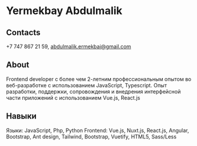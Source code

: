 # Yermekbay Abdulmalik
## Contacts
+7 747 867 21 59, abdulmalik.ermekbai@gmail.com
## About
Frontend developer с более чем 2-летним профессиональным опытом во веб-разработке с использованием JavaScript, Typescript. Опыт разработки, поддержки, сопровождения и
внедрения интерфейсной части приложений с использованием Vue.js, React.js
## Навыки
Языки: JavaScript, Php, Python
Frontend: Vue.js, Nuxt.js, React.js, Angular, Bootstrap, Ant design, Tailwind, Bootstrap, Vuetify, HTML5, Sass/Less
